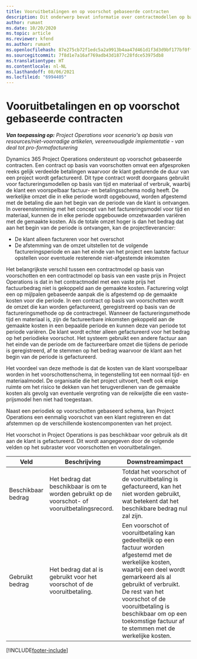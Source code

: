 ```yaml
---
title: Vooruitbetalingen en op voorschot gebaseerde contracten
description: Dit onderwerp bevat informatie over contractmodellen op basis van voorschotten en vooruitbetalingen in Project Operations.
author: rumant
ms.date: 10/20/2020
ms.topic: article
ms.reviewer: kfend
ms.author: rumant
ms.openlocfilehash: 87e275cb72f1edc5a2a9913b4aa47d461d1f3d3d9bf177bf0ffba8b463f4ce01
ms.sourcegitcommit: 7f8d1e7a16af769adb43d1877c28fdce53975db8
ms.translationtype: HT
ms.contentlocale: nl-NL
ms.lasthandoff: 08/06/2021
ms.locfileid: "6994405"
---
```

# <a name="advances-and-retainer-based-contracts"></a>Vooruitbetalingen en op voorschot gebaseerde contracten


_**Van toepassing op:** Project Operations voor scenario's op basis van resources/niet-voorradige artikelen, vereenvoudigde implementatie - van deal tot pro-formafacturering_

Dynamics 365 Project Operations ondersteunt op voorschot gebaseerde contracten. Een contract op basis van voorschotten omvat een afgesproken reeks gelijk verdeelde betalingen waarvoor de klant gedurende de duur van een project wordt gefactureerd. Dit type contract wordt doorgaans gebruikt voor factureringsmodellen op basis van tijd en materiaal of verbruik, waarbij de klant een voorspelbaar factuur- en betalingsschema nodig heeft. De werkelijke omzet die in elke periode wordt opgebouwd, worden afgestemd met de betaling die aan het begin van de periode van de klant is ontvangen. In overeenstemming met het concept van het factureringsmodel voor tijd en materiaal, kunnen de in elke periode opgebouwde omzetwaarden variëren met de gemaakte kosten. Als de totale omzet hoger is dan het bedrag dat aan het begin van de periode is ontvangen, kan de projectleverancier:

- De klant alleen factureren voor het overschot 
- De afstemming van de omzet uitstellen tot de volgende factureringsperiode en aan het einde van het project een laatste factuur opstellen voor eventuele resterende niet-afgestemde inkomsten

Het belangrijkste verschil tussen een contractmodel op basis van voorschotten en een contractmodel op basis van een vaste prijs in Project Operations is dat in het contractmodel met een vaste prijs het factuurbedrag niet is gekoppeld aan de gemaakte kosten. Facturering volgt een op mijlpalen gebaseerde aanpak die is afgestemd op de gemaakte kosten voor die periode. In een contract op basis van voorschotten wordt de omzet die kan worden gefactureerd, geregistreerd op basis van de factureringsmethode op de contractregel. Wanneer de factureringsmethode tijd en materiaal is, zijn de factureerbare inkomsten gekoppeld aan de gemaakte kosten in een bepaalde periode en kunnen deze van periode tot periode variëren. De klant wordt echter alleen gefactureerd voor het bedrag op het periodieke voorschot. Het systeem gebruikt een andere factuur aan het einde van de periode om de factureerbare omzet die tijdens de periode is geregistreerd, af te stemmen op het bedrag waarvoor de klant aan het begin van de periode is gefactureerd.

Het voordeel van deze methode is dat de kosten van de klant voorspelbaar worden in het voorschottenschema, in tegenstelling tot een normaal tijd- en materiaalmodel. De organisatie die het project uitvoert, heeft ook enige ruimte om het risico te dekken van het terugverdienen van de gemaakte kosten als gevolg van eventuele vergroting van de reikwijdte die een vaste-prijsmodel hen niet had toegestaan.

Naast een periodiek op voorschotten gebaseerd schema, kan Project Operations een eenmalig voorschot van een klant registreren en dat afstemmen op de verschillende kostencomponenten van het project.

Het voorschot in Project Operations is pas beschikbaar voor gebruik als dit aan de klant is gefactureerd. Dit wordt aangegeven door de volgende velden op het subraster voor voorschotten en vooruitbetalingen.

| Veld | Beschrijving | Downstreamimpact |
| --- | --- | --- |
| Beschikbaar bedrag | Het bedrag dat beschikbaar is om te worden gebruikt op de voorschot- of vooruitbetalingsrecord. | Totdat het voorschot of de vooruitbetaling is gefactureerd, kan het niet worden gebruikt, wat betekent dat het beschikbare bedrag nul zal zijn. |
| Gebruikt bedrag | Het bedrag dat al is gebruikt voor het voorschot of de vooruitbetaling. | Een voorschot of vooruitbetaling kan gedeeltelijk op een factuur worden afgestemd met de werkelijke kosten, waarbij een deel wordt gemarkeerd als al gebruikt of verbruikt. De rest van het voorschot of de vooruitbetaling is beschikbaar om op een toekomstige factuur af te stemmen met de werkelijke kosten. |


[!INCLUDE[footer-include](../../includes/footer-banner.md)]